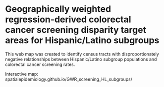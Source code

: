 # Geographically weighted regression-derived colorectal cancer screening disparity target areas for Hispanic/Latino subgroups

This web map was created to identify census tracts with disproportionately negative relationships between Hispanic/Latino subgroup populations and colorectal cancer screening rates.

Interactive map: spatialepidemiology.github.io/GWR_screening_HL_subgroups/
